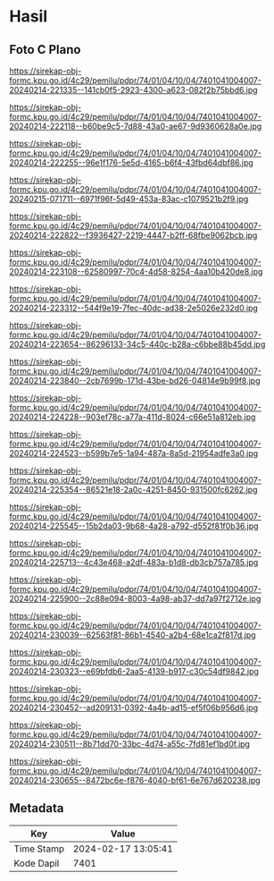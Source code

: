# Hasil

## Foto C Plano

https://sirekap-obj-formc.kpu.go.id/4c29/pemilu/pdpr/74/01/04/10/04/7401041004007-20240214-221335--141cb0f5-2923-4300-a623-082f2b75bbd6.jpg

https://sirekap-obj-formc.kpu.go.id/4c29/pemilu/pdpr/74/01/04/10/04/7401041004007-20240214-222118--b60be9c5-7d88-43a0-ae67-9d9360628a0e.jpg

https://sirekap-obj-formc.kpu.go.id/4c29/pemilu/pdpr/74/01/04/10/04/7401041004007-20240214-222255--96e1f176-5e5d-4165-b6f4-43fbd64dbf86.jpg

https://sirekap-obj-formc.kpu.go.id/4c29/pemilu/pdpr/74/01/04/10/04/7401041004007-20240215-071711--6971f96f-5d49-453a-83ac-c1079521b2f9.jpg

https://sirekap-obj-formc.kpu.go.id/4c29/pemilu/pdpr/74/01/04/10/04/7401041004007-20240214-222822--f3936427-2219-4447-b2ff-68fbe9062bcb.jpg

https://sirekap-obj-formc.kpu.go.id/4c29/pemilu/pdpr/74/01/04/10/04/7401041004007-20240214-223108--62580997-70c4-4d58-8254-4aa10b420de8.jpg

https://sirekap-obj-formc.kpu.go.id/4c29/pemilu/pdpr/74/01/04/10/04/7401041004007-20240214-223312--544f9e19-7fec-40dc-ad38-2e5026e232d0.jpg

https://sirekap-obj-formc.kpu.go.id/4c29/pemilu/pdpr/74/01/04/10/04/7401041004007-20240214-223654--86296133-34c5-440c-b28a-c6bbe88b45dd.jpg

https://sirekap-obj-formc.kpu.go.id/4c29/pemilu/pdpr/74/01/04/10/04/7401041004007-20240214-223840--2cb7699b-171d-43be-bd26-04814e9b99f8.jpg

https://sirekap-obj-formc.kpu.go.id/4c29/pemilu/pdpr/74/01/04/10/04/7401041004007-20240214-224228--903ef78c-a77a-411d-8024-c66e51a812eb.jpg

https://sirekap-obj-formc.kpu.go.id/4c29/pemilu/pdpr/74/01/04/10/04/7401041004007-20240214-224523--b599b7e5-1a94-487a-8a5d-21954adfe3a0.jpg

https://sirekap-obj-formc.kpu.go.id/4c29/pemilu/pdpr/74/01/04/10/04/7401041004007-20240214-225354--86521e18-2a0c-4251-8450-931500fc6262.jpg

https://sirekap-obj-formc.kpu.go.id/4c29/pemilu/pdpr/74/01/04/10/04/7401041004007-20240214-225545--15b2da03-9b68-4a28-a792-d552f81f0b36.jpg

https://sirekap-obj-formc.kpu.go.id/4c29/pemilu/pdpr/74/01/04/10/04/7401041004007-20240214-225713--4c43e468-a2df-483a-b1d8-db3cb757a785.jpg

https://sirekap-obj-formc.kpu.go.id/4c29/pemilu/pdpr/74/01/04/10/04/7401041004007-20240214-225900--2c88e094-8003-4a98-ab37-dd7a97f2712e.jpg

https://sirekap-obj-formc.kpu.go.id/4c29/pemilu/pdpr/74/01/04/10/04/7401041004007-20240214-230039--62563f81-86b1-4540-a2b4-68e1ca2f817d.jpg

https://sirekap-obj-formc.kpu.go.id/4c29/pemilu/pdpr/74/01/04/10/04/7401041004007-20240214-230323--e69bfdb6-2aa5-4139-b917-c30c54df9842.jpg

https://sirekap-obj-formc.kpu.go.id/4c29/pemilu/pdpr/74/01/04/10/04/7401041004007-20240214-230452--ad209131-0392-4a4b-ad15-ef5f06b956d6.jpg

https://sirekap-obj-formc.kpu.go.id/4c29/pemilu/pdpr/74/01/04/10/04/7401041004007-20240214-230511--8b71dd70-33bc-4d74-a55c-7fd81ef1bd0f.jpg

https://sirekap-obj-formc.kpu.go.id/4c29/pemilu/pdpr/74/01/04/10/04/7401041004007-20240214-230655--8472bc6e-f876-4040-bf61-6e767d620238.jpg


## Metadata

| Key        | Value               |
| ---------- | ------------------- |
| Time Stamp | 2024-02-17 13:05:41 |
| Kode Dapil | 7401                |



